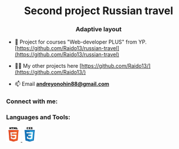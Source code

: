 <h1 align="center">Second project Russian travel</h1>
<h3 align="center">Adaptive layout</h3>

- 🔭 Project for courses "Web-developer PLUS" from YP. [https://github.com/Raido13/russian-travel](https://github.com/Raido13/russian-travel)

- 👨‍💻 My other projects here [https://github.com/Raido13/](https://github.com/Raido13/)

- 📫 Email **andreyonohin88@gmail.com**

<h3 align="left">Connect with me:</h3>
<p align="left">
</p>

<h3 align="left">Languages and Tools:</h3>
<p align="left"><a href="https://www.w3.org/html/" target="_blank" rel="noreferrer"> <img src="https://raw.githubusercontent.com/devicons/devicon/master/icons/html5/html5-original-wordmark.svg" alt="html5" width="40" height="40"/></a><a href="https://www.w3schools.com/css/" target="_blank" rel="noreferrer"> <img src="https://raw.githubusercontent.com/devicons/devicon/master/icons/css3/css3-original-wordmark.svg" alt="css3" width="40" height="40"/></a></p>
